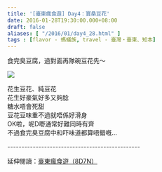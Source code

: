 ```yaml
---
title: '[臺東瘋食遊] Day4：寶桑豆花'
date: 2016-01-28T19:30:00.000+08:00
draft: false
aliases: [ "/2016/01/day4_28.html" ]
tags : [flavor - 螞蟻族, travel - 臺灣・臺東、知本]
---
```


食完臭豆腐，過對面再隊碗豆花先～  

![](/images/taitung4j.jpg)

花生豆花、純豆花  
花生好豪氣好多又夠腍  
糖水唔會死甜  
豆花豆味重不過就唔係好滑身  
OK啦，呢D嘢通常好難同時有齊  
不過食完臭豆腐中和吓味道都算唔錯嘅...  
  
\-----------------------------------------------  
  
延伸閱讀：[臺東瘋食遊（8D7N）](https://hidie.net/taitung8d7n/)
